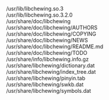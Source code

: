/usr/lib/libchewing.so.3  
/usr/lib/libchewing.so.3.2.0  
/usr/share/doc/libchewing  
/usr/share/doc/libchewing/AUTHORS  
/usr/share/doc/libchewing/COPYING  
/usr/share/doc/libchewing/NEWS  
/usr/share/doc/libchewing/README.md  
/usr/share/doc/libchewing/TODO  
/usr/share/info/libchewing.info.gz  
/usr/share/libchewing/dictionary.dat  
/usr/share/libchewing/index\_tree.dat  
/usr/share/libchewing/pinyin.tab  
/usr/share/libchewing/swkb.dat  
/usr/share/libchewing/symbols.dat  
